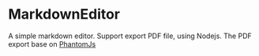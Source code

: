 # MarkdownEditor
A simple markdown editor. Support export PDF file, using Nodejs.
The PDF export base on [PhantomJs](https://github.com/ariya/phantomjs)
